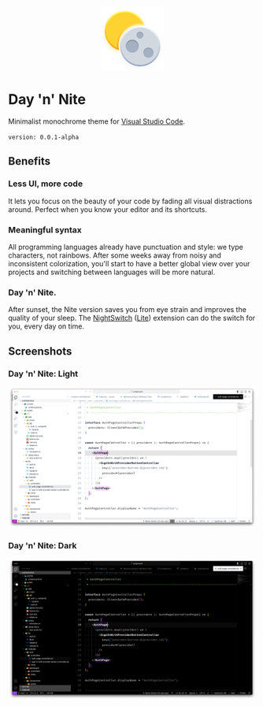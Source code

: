 <p align="center"><img src="./icon.png" alt="Day 'n' Nite"></p>

# Day 'n' Nite

Minimalist monochrome theme for [Visual Studio Code](https://code.visualstudio.com).

`version: 0.0.1-alpha`

## Benefits

### Less UI, more code

It lets you focus on the beauty of your code by fading all visual distractions around.
Perfect when you know your editor and its shortcuts.

### Meaningful syntax

All programming languages already have punctuation and style: we type characters, not rainbows.
After some weeks away from noisy and inconsistent colorization, you'll start to have a better global view over your projects and switching between languages will be more natural.

### Day 'n' Nite.

After sunset, the Nite version saves you from eye strain and improves the quality of your sleep.
The [NightSwitch](https://marketplace.visualstudio.com/items?itemName=gharveymn.nightswitch) ([Lite](https://marketplace.visualstudio.com/items?itemName=gharveymn.nightswitch-lite)) extension can do the switch for you, every day on time.

## Screenshots

### Day 'n' Nite: Light

<p align="center"><img src="./resources/screenshot-light.png" alt="Day 'n' Nite: Light screenshot"></p>

### Day 'n' Nite: Dark

<p align="center"><img src="./resources/screenshot-dark.png" alt="Day 'n' Nite: Dark screenshot"></p>
